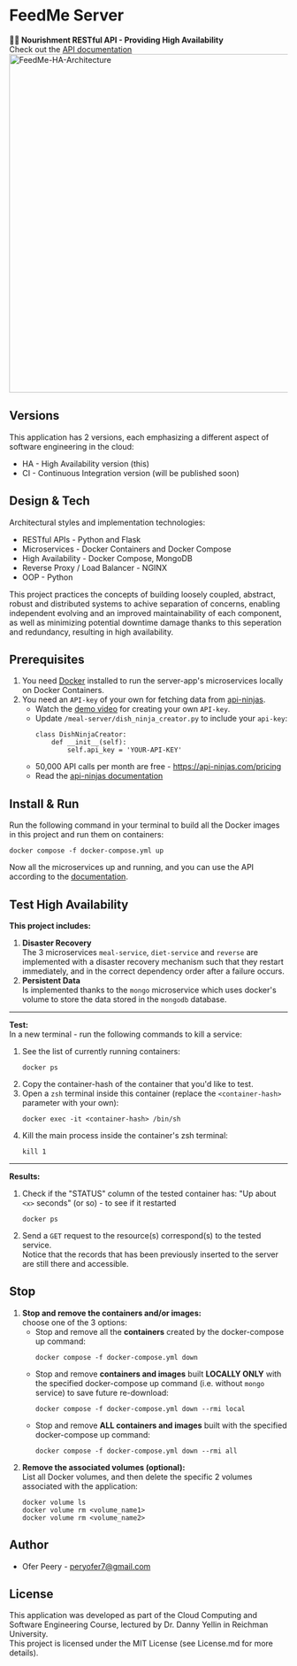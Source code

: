 # FeedMe Server

**🍜🥦 Nourishment RESTful API - Providing High Availability**  
Check out the [API documentation](/api.md)
<img width="612" alt="FeedMe-HA-Architecture" src="https://github.com/OferPeery/feedme-high-availability/assets/90853508/ea903b1f-db15-40be-bd20-bb2383ba0a32">

## Versions
This application has 2 versions, each emphasizing a different aspect of software engineering in the cloud:
- HA - High Availability version (this)
- CI - Continuous Integration version (will be published soon)

## Design & Tech 
Architectural styles and implementation technologies:
* RESTful APIs - Python and Flask
* Microservices - Docker Containers and Docker Compose
* High Availability - Docker Compose, MongoDB
* Reverse Proxy / Load Balancer - NGINX  
* OOP - Python

This project practices the concepts of building loosely coupled, abstract, robust and distributed systems to achive separation of concerns, enabling independent evolving and an improved maintainability of each component, as well as minimizing potential downtime damage thanks to this seperation and redundancy, resulting in high availability. 

## Prerequisites

1. You need [Docker](https://www.docker.com/products/docker-desktop/) installed to run the server-app's microservices locally on Docker Containers.
2. You need an `API-key` of your own for fetching data from [api-ninjas](api-ninjas.com/api/nutrition).
    - Watch the [demo video](https://www.youtube.com/watch?v=QPTVTNqupr0) for creating your own `API-key`.
    - Update `/meal-server/dish_ninja_creator.py` to include your `api-key`:
        ```
        class DishNinjaCreator:
            def __init__(self):
                self.api_key = 'YOUR-API-KEY'
        ```
    - 50,000 API calls per month are free - https://api-ninjas.com/pricing
    - Read the [api-ninjas documentation](https://api-ninjas.com/api/nutrition)  

## Install & Run

Run the following command in your terminal to build all the Docker images in this project and run them on containers:
```
docker compose -f docker-compose.yml up
```
Now all the microservices up and running, and you can use the API according to the [documentation](/api.md).

## Test High Availability
**This project includes:**
1. **Disaster Recovery**  
The 3 microservices `meal-service`, `diet-service` and `reverse` are implemented with a disaster recovery mechanism such that they restart immediately, and in the correct dependency order after a failure occurs.  
2. **Persistent Data**  
Is implemented thanks to the `mongo` microservice which uses docker's volume to store the data stored in the `mongodb` database.
---
**Test:**  
In a new terminal - run the following commands to kill a service:
1. See the list of currently running containers:
    ```
    docker ps
    ```
2. Copy the container-hash of the container that you'd like to test.
3. Open a `zsh` terminal inside this container (replace the `<container-hash>` parameter with your own):
    ```
    docker exec -it <container-hash> /bin/sh
    ```
4. Kill the main process inside the container's zsh terminal:
    ```
    kill 1
    ```
---

**Results:** 
1.  Check if the "STATUS" column of the tested container has: "Up about `<x>` seconds" (or so) - to see if it restarted
    ```
    docker ps
    ```
2. Send a `GET` request to the resource(s) correspond(s) to the tested service.  
Notice that the records that has been previously inserted to the server are still there and accessible.

## Stop
1. **Stop and remove the containers and/or images:**  
    choose one of the 3 options:
    - Stop and remove all the **containers** created by the docker-compose up command:
        ```
        docker compose -f docker-compose.yml down
        ```
    - Stop and remove **containers and images** built **LOCALLY ONLY** with the specified docker-compose up command (i.e. without `mongo` service) to save future re-download:
        ```
        docker compose -f docker-compose.yml down --rmi local
        ```
    - Stop and remove **ALL containers and images** built with the specified docker-compose up command:
        ```
        docker compose -f docker-compose.yml down --rmi all
        ```
2. **Remove the associated volumes (optional):**  
    List all Docker volumes, and then delete the specific 2 volumes associated with the application:
    ```
    docker volume ls
    docker volume rm <volume_name1>
    docker volume rm <volume_name2>
    ``` 

## Author

- Ofer Peery - peryofer7@gmail.com

## License

This application was developed as part of the Cloud Computing and Software Engineering Course, lectured by Dr. Danny Yellin in Reichman University.  
This project is licensed under the MIT License (see License.md for more details).  
